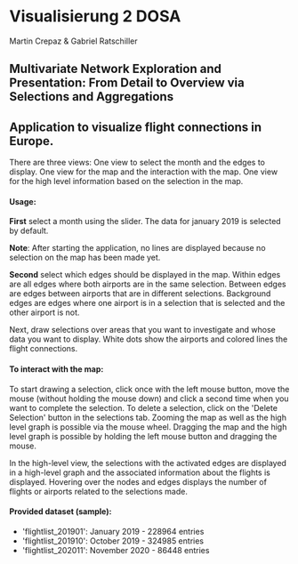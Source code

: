 # Visualisierung 2 DOSA

Martin Crepaz & Gabriel Ratschiller

## Multivariate Network Exploration and Presentation: From Detail to Overview via Selections and Aggregations

## Application to visualize flight connections in Europe.

There are three views:
One view to select the month and the edges to display.
One view for the map and the interaction with the map.
One view for the high level information based on the selection in the map.

#### Usage:
**First** select a month using the slider. The data for january 2019 is selected by default.

**Note**: After starting the application, no lines are displayed because no selection on the map has been made yet.

**Second** select which edges should be displayed in the map.
Within edges are all edges where both airports are in the same selection.
Between edges are edges between airports that are in different selections.
Background edges are edges where one airport is in a selection that is selected and the other airport is not.

Next, draw selections over areas that you want to investigate and whose data you want to display. White dots show the airports and colored lines the flight connections.

#### To interact with the map:
To start drawing a selection, click once with the left mouse button, move the mouse (without holding the mouse down) and click a second time when you want to complete the selection.
To delete a selection, click on the 'Delete Selection' button in the selections tab.
Zooming the map as well as the high level graph is possible via the mouse wheel.
Dragging the map and the high level graph is possible by holding the left mouse button and dragging the mouse.

In the high-level view, the selections with the activated edges are displayed in a high-level graph and the associated information about the flights is displayed.
Hovering over the nodes and edges displays the number of flights or airports related to the selections made.

#### Provided dataset (sample):
- 'flightlist_201901': January 2019 - 228964 entries
- 'flightlist_201910': October 2019 - 324985 entries
- 'flightlist_202011': November 2020 - 86448 entries

